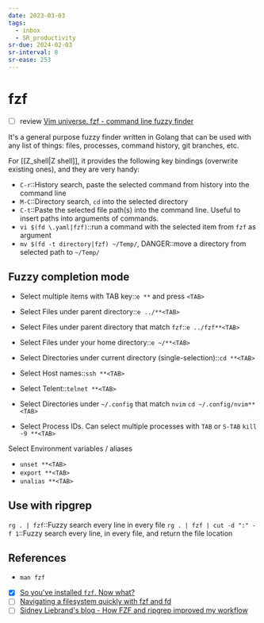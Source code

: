 ```yaml
---
date: 2023-03-03
tags:
  - inbox
  - SR_productivity
sr-due: 2024-02-03
sr-interval: 8
sr-ease: 253
---
```


# fzf

- [ ] review [Vim universe. fzf - command line fuzzy finder](https://www.youtube.com/watch?v=qgG5Jhi_Els)

It's a general purpose fuzzy finder written in Golang that can be used with any
list of things: files, processes, command history, git branches, etc.

For [[Z_shell|Z shell]], it provides the following key bindings (overwrite
existing ones), and they are very handy:

- `C-r`::History search, paste the selected command from history into the command line
- `M-C`::Directory search, `cd` into the selected directory
- `C-t`::Paste the selected file path(s) into the command line. Useful to insert paths into arguments of commands.
- `vi $(fd \.yaml|fzf)`::run a command with the selected item from `fzf` as argument
- `mv $(fd -t directory|fzf) ~/Temp/`, DANGER::move a directory from selected path to `~/Temp/`

## Fuzzy completion mode

- Select multiple items with TAB key::`e **` and press `<TAB>`
- Select Files under parent directory::`e ../**<TAB>`
- Select Files under parent directory that match `fzf`::`e ../fzf**<TAB>`
- Select Files under your home directory::`e ~/**<TAB>`
- Select Directories under current directory (single-selection)::`cd **<TAB>`
- Select Host names::`ssh **<TAB>`
- Select Telent::`telnet **<TAB>`

- Select Directories under `~/.config` that match `nvim`
&#10;
`cd ~/.config/nvim**<TAB>`

- Select Process IDs. Can select multiple processes with `TAB` or `S-TAB`
&#10;
`kill -9 **<TAB>`

Select Environment variables / aliases
&#10;
- `unset **<TAB>`
- `export **<TAB>`
- `unalias **<TAB>`

## Use with ripgrep

`rg . | fzf`::Fuzzy search every line in every file
`rg . | fzf | cut -d ":" -f 1`::Fuzzy search every line, in every file, and return the file location

## References

- `man fzf`
- [x] [So you've installed `fzf`. Now what?](https://andrew-quinn.me/fzf/)
- [ ] [Navigating a filesystem quickly with fzf and fd](https://mike.place/2017/fzf-fd/)
- [ ] [Sidney Liebrand's blog - How FZF and ripgrep improved my workflow](https://sidneyliebrand.io/blog/how-fzf-and-ripgrep-improved-my-workflow)
